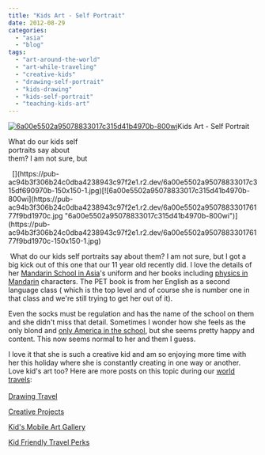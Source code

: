 ```yaml
---
title: "Kids Art - Self Portrait"
date: 2012-08-29
categories: 
  - "asia"
  - "blog"
tags: 
  - "art-around-the-world"
  - "art-while-traveling"
  - "creative-kids"
  - "drawing-self-portrait"
  - "kids-drawing"
  - "kids-self-portrait"
  - "teaching-kids-art"
---
```


[](https://pub-ac94b3f306b24c0dba4238943c97f2e1.r2.dev/6a00e5502a9507883301761754ecb9970c.jpg)[![6a00e5502a95078833017c315d41b4970b-800wi](https://pub-ac94b3f306b24c0dba4238943c97f2e1.r2.dev/6a00e5502a95078833017744661a8b970d.jpg "6a00e5502a95078833017c315d41b4970b-800wi")](https://pub-ac94b3f306b24c0dba4238943c97f2e1.r2.dev/6a00e5502a95078833017744661a8b970d-150x150-1.jpg)Kids Art - Self Portrait  
  
What do our kids self  
portraits say about  
them? I am not sure, but

<!--more-->   [](https://pub-ac94b3f306b24c0dba4238943c97f2e1.r2.dev/6a00e5502a95078833017c315df690970b-150x150-1.jpg)[![6a00e5502a95078833017c315d41b4970b-800wi](https://pub-ac94b3f306b24c0dba4238943c97f2e1.r2.dev/6a00e5502a950788330176177f9bd1970c.jpg "6a00e5502a95078833017c315d41b4970b-800wi")](https://pub-ac94b3f306b24c0dba4238943c97f2e1.r2.dev/6a00e5502a950788330176177f9bd1970c-150x150-1.jpg)  

 What do our kids self portraits say about them? I am not sure, but I got a big kick out of this one that our 11 year old recently did. I love the details of her [Mandarin School in Asia](http://soultravelers3new.local/2012/06/why-learn-mandarin-in-tropical-asia-penang.html "Mandarin school in Asia")'s uniform and her books including [physics in Mandarin](http://soultravelers3new.local/2012/07/chinese-school-in-asia-11-year-old-american-doing-physics-in-mandarin.html "physics in Mandarin") characters. The PET book is from her English as a second language class ( which is the top level and of course she is number one in that class and we're still trying to get her out of it).  
  
Even the socks must be regulation and has the name of the school on them and she didn't miss that detail. Sometimes I wonder how she feels as the only blond and [only America in the school](http://soultravelers3new.local/2011/01/only-american-girl-in-an-all-mandarin-school-chinese-immersion-in-language-culture-through-school.html "only American in the Chinese school in Asia"), but she seems pretty happy and content. This now seems normal to her and them I guess.  
  
I love it that she is such a creative kid and am so enjoying more time with her this holiday where she is constantly creating in one way or another. Love kid's art too? Here are more posts on this topic during our [world travels](http://soultravelers3new.local/2011/01/only-american-girl-in-an-all-mandarin-school-chinese-immersion-in-language-culture-through-school.html "world travels"):  
[  
Drawing Travel](http://soultravelers3new.local/2011/06/arttravel-kids-jordan.html "drawing travel")  
  
[Creative Projects](http://soultravelers3new.local/2007/02/creative-projec.html "kids creative projects")  
  
[Kid's Mobile Art Gallery](http://soultravelers3new.local/2008/07/mobile-mozart-a.html "kids mobile art gallery")  
  
[Kid Friendly Travel Perks](http://soultravelers3new.local/2012/03/kid-friendly-travel-perks.html "kid friendly travel perks")
